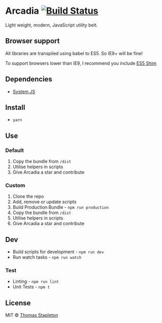 # Arcadia [![Build Status](https://travis-ci.org/tomsta93/arcadia.svg?branch=master)](https://travis-ci.org/tomsta93/arcadia)
Light weight, modern, JavaScript utility belt.

## Browser support

All libraries are transpiled using babel to ES5. So IE9+ will be fine!

To support browsers lower than IE9, I recommend you include [ES5 Shim](https://github.com/es-shims/es5-shim)

## Dependencies

* [System JS](https://github.com/systemjs/systemjs)

## Install
* `yarn`

## Use

### Default

1. Copy the bundle from `/dist`
2. Utilise helpers in scripts
3. Give Arcadia a star and contribute

### Custom

1. Clone the repo
2. Add, remove or update scripts
3. Build Production Bundle - `npm run production`
4. Copy the bundle from `/dist`
5. Utilise helpers in scripts
6. Give Arcadia a star and contribute

## Dev

* Build scripts for development - `npm run dev`
* Run watch tasks - `npm run watch`

### Test

* Linting - `npm run lint`
* Unit Tests - `npm t`

## License

MIT © [Thomas Stapleton](https://github.com/tomsta93)
